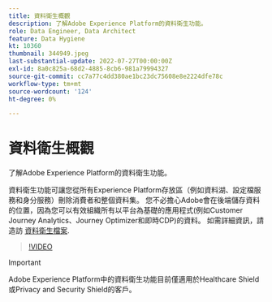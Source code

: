 ```yaml
---
title: 資料衛生概觀
description: 了解Adobe Experience Platform的資料衛生功能。
role: Data Engineer, Data Architect
feature: Data Hygiene
kt: 10360
thumbnail: 344949.jpeg
last-substantial-update: 2022-07-27T00:00:00Z
exl-id: 8a0c825a-68d2-4885-8cb6-981a79994327
source-git-commit: cc7a77c4dd380ae1bc23dc75608e8e2224dfe78c
workflow-type: tm+mt
source-wordcount: '124'
ht-degree: 0%

---
```


# 資料衛生概觀

了解Adobe Experience Platform的資料衛生功能。

資料衛生功能可讓您從所有Experience Platform存放區（例如資料湖、設定檔服務和身分服務）刪除消費者和整個資料集。 您不必擔心Adobe會在後端儲存資料的位置，因為您可以有效組織所有以平台為基礎的應用程式(例如Customer Journey Analytics、Journey Optimizer和即時CDP)的資料。 如需詳細資訊，請造訪 [資料衛生檔案](https://experienceleague.adobe.com/docs/experience-platform/hygiene/home.html).

>[!VIDEO](https://video.tv.adobe.com/v/344949?quality=12&learn=on)

>[!IMPORTANT]
>
> Adobe Experience Platform中的資料衛生功能目前僅適用於Healthcare Shield或Privacy and Security Shield的客戶。
